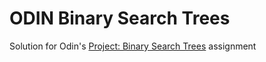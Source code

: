 # ODIN Binary Search Trees

Solution for Odin's [Project: Binary Search Trees](https://www.theodinproject.com/lessons/javascript-binary-search-trees) assignment
